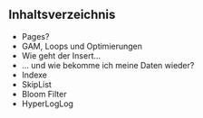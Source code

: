 ## Inhaltsverzeichnis
* Pages?
* GAM, Loops und Optimierungen
* Wie geht der Insert...
* ... und wie bekomme ich meine Daten wieder?
* Indexe
* SkipList
* Bloom Filter
* HyperLogLog